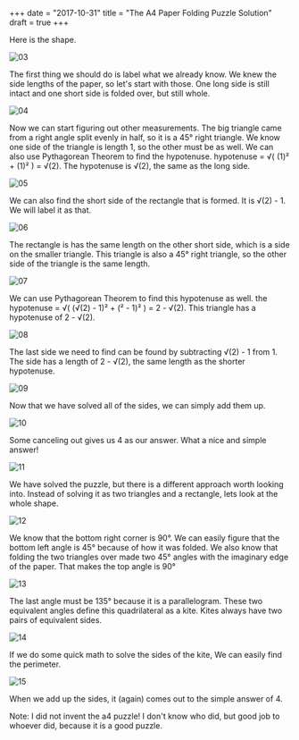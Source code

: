 +++
date = "2017-10-31"
title = "The A4 Paper Folding Puzzle Solution"
draft = true
+++

Here is the shape.

![03](/blog_imgs/A4pic03.jpg)

The first thing we should do is label what we already know. We knew the side lengths of the paper, so let's start with those. One long side is still intact and one short side is folded over, but still whole.

![04](/blog_imgs/A4pic04.jpg)

Now we can start figuring out other measurements. The big triangle came from a right angle split evenly in half, so it is a 45° right triangle. We know one side of the triangle is length 1, so the other must be as well. We can also use Pythagorean Theorem to find the hypotenuse. hypotenuse = √( (1)² + (1)² ) = √(2). The hypotenuse is √(2), the same as the long side.

![05](/blog_imgs/A4pic05.jpg)

We can also find the short side of the rectangle that is formed. It is √(2) - 1. We will label it as that.

![06](/blog_imgs/A4pic06.jpg)

The rectangle is has the same length on the other short side, which is a side on the smaller triangle. This triangle is also a 45° right triangle, so the other side of the triangle is the same length.

![07](/blog_imgs/A4pic07.jpg)

We can use Pythagorean Theorem to find this hypotenuse as well. the hypotenuse = √( (√(2) - 1)² + (² - 1)² ) = 2 - √(2). This triangle has a hypotenuse of 2 - √(2).

![08](/blog_imgs/A4pic08.jpg)

The last side we need to find can be found by subtracting √(2) - 1 from 1. The side has a length of 2 - √(2), the same length as the shorter hypotenuse.

![09](/blog_imgs/A4pic09.jpg)

Now that we have solved all of the sides, we can simply add them up.

![10](/blog_imgs/A4pic10.jpg)

Some canceling out gives us 4 as our answer. What a nice and simple answer!

![11](/blog_imgs/A4pic11.jpg)

We have solved the puzzle, but there is a different approach worth looking into. Instead of solving it as two triangles and a rectangle, lets look at the whole shape.

![12](/blog_imgs/A4pic12.jpg)

We know that the bottom right corner is 90°. We can easily figure that the bottom left angle is 45° because of how it was folded. We also know that folding the two triangles over made two 45° angles with the imaginary edge of the paper. That makes the top angle is 90°

![13](/blog_imgs/A4pic13.jpg)

The last angle must be 135° because it is a parallelogram. These two equivalent angles define this quadrilateral as a kite. Kites always have two pairs of equivalent sides.

![14](/blog_imgs/A4pic14.jpg)

If we do some quick math to solve the sides of the kite, We can easily find the perimeter.

![15](/blog_imgs/A4pic15.jpg)

When we add up the sides, it (again) comes out to the simple answer of 4.

Note: I did not invent the a4 puzzle! I don't know who did, but good job to whoever did, because it is a good puzzle.
